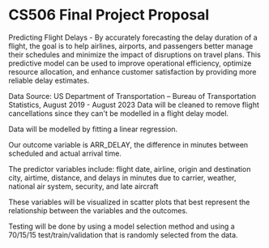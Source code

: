 # CS506 Final Project Proposal

Predicting Flight Delays - 
By accurately forecasting the delay duration of a flight, the goal is to help airlines, airports, and passengers better manage their schedules and minimize the impact of disruptions on travel plans. 
This predictive model can be used to improve operational efficiency, optimize resource allocation, and enhance customer satisfaction by providing more reliable delay estimates.

Data Source: US Department of Transportation – Bureau of Transportation Statistics, August 2019 - August 2023
Data will be cleaned to remove flight cancellations since they can't be modelled in a flight delay model. 

Data will be modelled by fitting a linear regression. 

Our outcome variable is ARR_DELAY, the difference in minutes between scheduled and actual arrival time. 

The predictor variables include:
flight date, airline, origin and destination city, airtime, distance, and delays in minutes due to carrier, weather, national air system, security, and late aircraft

These variables will be visualized in scatter plots that best represent the relationship between the variables and the outcomes.

Testing will be done by using a model selection method and using a 70/15/15 test/train/validation that is randomly selected from the data. 
